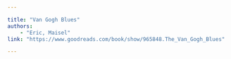 ```yaml
---

title: "Van Gogh Blues"
authors:
    - "Eric, Maisel"
link: "https://www.goodreads.com/book/show/965848.The_Van_Gogh_Blues" 

---
```

